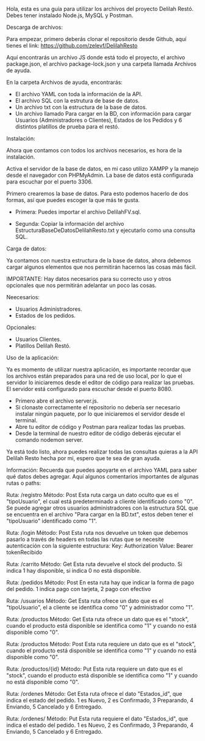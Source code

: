 Hola, esta es una guía para utilizar los archivos del proyecto Delilah Restó.
Debes tener instalado Node.js, MySQL y Postman.


Descarga de archivos:

Para empezar, primero deberás clonar el repositorio desde Github, aquí tienes el link:
https://github.com/zelevf/DelilahResto

Aquí encontrarás un archivo JS donde está todo el proyecto, el archivo package.json, el archivo package-lock.json y una carpeta llamada Archivos de ayuda.

En la carpeta Archivos de ayuda, encontrarás: 
- El archivo YAML con toda la información de la API.
- El archivo SQL con la estrutura de base de datos.
- Un archivo txt con la estructura de la base de datos.
- Un archivo llamado Para cargar en la BD, con información para cargar Usuarios (Administradores o Clientes), Estados de los Pedidos y 6 distintos platillos de prueba para el restó.



Instalación:

Ahora que contamos con todos los archivos necesarios, es hora de la instalación.

Activa el servidor de la base de datos, en mi caso utilizo XAMPP y la manejo desde el navegador con PHPMyAdmin. La base de datos está configurada para escuchar por el puerto 3306.

Primero crearemos la base de datos. Para esto podemos hacerlo de dos formas, así que puedes escoger la que más te gusta. 

- Primera: Puedes importar el archivo DelilahFV.sql. 

- Segunda: Copiar la información del archivo EstructuraBaseDeDatosDelilahResto.txt y ejecutarlo como una consulta SQL.



Carga de datos:

Ya contamos con nuestra estructura de la base de datos, ahora debemos cargar algunos elementos que nos permitirán hacernos las cosas más fácil. 

IMPORTANTE: Hay datos necesarios para su correcto uso y otros opcionales que nos permitirán adelantar un poco las cosas.

Neecesarios:
- Usuarios Administradores.
- Estados de los pedidos.

Opcionales:
- Usuarios Clientes.
- Platillos Delilah Restó.


Uso de la aplicación:

Ya es momento de utilizar nuestra aplicación, es importante recordar que los archivos están preparados para una red de uso local, por lo que el servidor lo iniciaremos desde el editor de código para realizar las pruebas. El servidor está configurado para escuchar desde el puerto 8080.

- Primero abre el archivo server.js.
- Si clonaste correctamente el repositorio no debería ser necesario instalar ningún paquete, por lo que iniciaremos el servidor desde el terminal.
- Abre tu editor de código y Postman para realizar todas las pruebas.
- Desde la terminal de nuestro editor de código deberás ejecutar el comando nodemon server.


Ya está todo listo, ahora puedes realizar todas las consultas quieras a la API Delilah Resto hecha por mi,
espero que te sea de gran ayuda.



Información:
Recuerda que puedes apoyarte en el archivo YAML para saber qué datos debes agregar. Aquí algunos comentarios importantes de algunas rutas o paths:

Ruta: /registro
Método: Post
Esta ruta carga un dato oculto que es el "tipoUsuario", el cual está predeterminado a cliente identificado como "0". Se puede agregar otros usuarios administradores con la estructura SQL que se encuentra en el archivo "Para cargar en la BD.txt", estos deben tener el "tipoUsuario" identificado como "1".

Ruta: /login
Método: Post
Esta ruta nos devuelve un token que debemos pasarlo a través de headers en todas las rutas que se necesite autenticación con la siguiente estructura: 
Key: Authorization  Value: Bearer tokenRecibido

Ruta: /carrito
Método: Get
Esta ruta devuelve el stock del producto. Si indica 1 hay disponible, si indica 0 no está disponible.


Ruta: /pedidos
Método: Post
En esta ruta hay que indicar la forma de pago del pedido. 1 indica pago con tarjeta, 2 pago con efectivo

Ruta: /usuarios
Método: Get
Esta ruta ofrece un dato que es el "tipoUsuario", el a cliente se identifica como "0" y administrador como "1".

Ruta: /productos
Método: Get 
Esta ruta ofrece un dato que es el "stock", cuando el producto está disponible se identifica como "1" y cuando no está disponible como "0".

Ruta: /productos
Método: Post 
Esta ruta requiere un dato que es el "stock", cuando el producto está disponible se identifica como "1" y cuando no está disponible como "0".

Ruta: /productos/{id}
Método: Put 
Esta ruta requiere un dato que es el "stock", cuando el producto está disponible se identifica como "1" y cuando no está disponible como "0".

Ruta: /ordenes
Método: Get 
Esta ruta ofrece el dato "Estados_id", que indica el estado del pedido. 1 es Nuevo, 2 es Confirmado, 3 Preparando, 4 Enviando, 5 Cancelado y 6 Entregado.

Ruta: /ordenes/
Método: Put 
Esta ruta requiere el dato "Estados_id", que indica el estado del pedido. 1 es Nuevo, 2 es Confirmado, 3 Preparando, 4 Enviando, 5 Cancelado y 6 Entregado.





